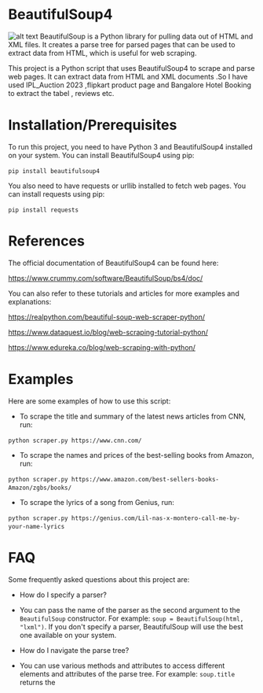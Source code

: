 # BeautifulSoup4
![alt text](https://github.com/Zaheer-10/Code_Red/blob/main/Images/BS%24.jpg?raw=true)
BeautifulSoup is a Python library for pulling data out of HTML and XML files. It creates a parse tree for parsed pages that can be used to extract data from HTML, which is useful for web scraping.

This project is a Python script that uses BeautifulSoup4 to scrape and parse web pages. It can extract data from HTML and XML documents .So I have used IPL_Auction 2023 ,flipkart product page  and Bangalore Hotel Booking  to extract the tabel , reviews etc.

# Installation/Prerequisites
To run this project, you need to have Python 3 and BeautifulSoup4 installed on your system. You can install BeautifulSoup4 using pip:

`pip install beautifulsoup4`

You also need to have requests or urllib installed to fetch web pages. You can install requests using pip:

`pip install requests`

# References
The official documentation of BeautifulSoup4 can be found here:

https://www.crummy.com/software/BeautifulSoup/bs4/doc/

You can also refer to these tutorials and articles for more examples and explanations:

https://realpython.com/beautiful-soup-web-scraper-python/

https://www.dataquest.io/blog/web-scraping-tutorial-python/

https://www.edureka.co/blog/web-scraping-with-python/

# Examples
Here are some examples of how to use this script:

- To scrape the title and summary of the latest news articles from CNN, run:

`python scraper.py https://www.cnn.com/`

- To scrape the names and prices of the best-selling books from Amazon, run:

`python scraper.py https://www.amazon.com/best-sellers-books-Amazon/zgbs/books/`

- To scrape the lyrics of a song from Genius, run:

`python scraper.py https://genius.com/Lil-nas-x-montero-call-me-by-your-name-lyrics`

# FAQ
Some frequently asked questions about this project are:

- How do I specify a parser?
- You can pass the name of the parser as the second argument to the `BeautifulSoup` constructor. For example: `soup = BeautifulSoup(html, "lxml")`. If you don't specify a parser, BeautifulSoup will use the best one available on your system.
- How do I navigate the parse tree?
- You can use various methods and attributes to access different elements and attributes of the parse tree. For example: `soup.title` returns the <title> tag, `soup.find("p")` returns the first <p> tag, `soup.find_all("a")` returns a list of all <a> tags, etc. You can also use CSS selectors or regular expressions to find elements that match certain criteria.
- How do I modify the parse tree?
- You can use methods like `append`, `insert`, `replace_with`, `extract`, etc. to add, remove, or replace elements in the parse tree. You can also modify the attributes and contents of elements using assignment operators. For example: `link["href"] = "https://new.url"` changes the href attribute of a link element, `tag.string = "New text"` changes the text content of a tag element, etc.

- Q: How can I change the output format?
- A: You can modify the save_data function in the script to save the data in different formats, such as CSV, JSON, or SQL.

- Q: How can I handle errors and exceptions?
- A: You can use try-except blocks to catch and handle errors and exceptions that may occur while scraping or parsing web pages.

- Q: How can I scrape dynamic web pages that use JavaScript?
- A: You can use Selenium or other tools that can render JavaScript and interact with web elements.

  # BS4 cheatsheet
  ![alt text](https://github.com/Zaheer-10/BeautifulSoup4/blob/main/Images/bs4cheatsheet.png?raw=true)
  

## Link to My Blog: 
`https://soulofmercara10.medium.com/web-scraping-with-beautiful-soup-894f02e7d3d7`

